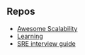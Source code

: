 ## Repos

* [Awesome Scalability](https://github.com/binhnguyennus/awesome-scalability)
* [Learning](https://github.com/awalterschulze/learning)
* [SRE interview guide](https://github.com/mxssl/sre-interview-prep-guide)
